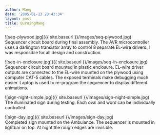```yaml
---
author: Mang
date: '2005-01-13 20:43:34'
layout: post
title: BurningMang
---
```


![seq-plywood.jpg]({{ site.baseurl }}/images/seq-plywood.jpg)<br>
Sequencer circuit board during final assembly.  The AVR microcontroller uses a darlington transistor array to control 8 separate EL-wire drivers.  I was responsible for all design and construction.

![seq-in-enclosure.jpg]({{ site.baseurl }}/images/seq-in-enclosure.jpg)<br>
Sequencer circuit board mounted in plastic enclosure.  EL-wire driver outputs are connected to the EL-wire mounted on the plywood using computer CAT-5 cables.  The exposed terminals make debugging much easier.  Laptop is used to re-program the sequencer to display different animations.

![sign-night-simple.jpg]({{ site.baseurl }}/images/sign-night-simple.jpg)<br>
The illuminated sign during testing.  Each oval and word can be individually controlled.

![sign-day.jpg]({{ site.baseurl }}/images/sign-day.jpg)<br>
Completed sign mounted on the Ambulance.  The sequencer is mounted in lightbar on top.  At night the rough edges are invisible.
